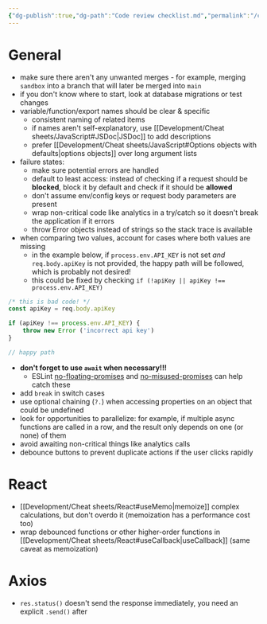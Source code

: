 ```yaml
---
{"dg-publish":true,"dg-path":"Code review checklist.md","permalink":"/code-review-checklist/"}
---
```



# General

- make sure there aren't any unwanted merges - for example, merging `sandbox` into a branch that will later be merged into `main`
- if you don't know where to start, look at database migrations or test changes
- variable/function/export names should be clear & specific
    - consistent naming of related items
    - if names aren't self-explanatory, use [[Development/Cheat sheets/JavaScript#JSDoc\|JSDoc]] to add descriptions
    - prefer [[Development/Cheat sheets/JavaScript#Options objects with defaults\|options objects]] over long argument lists
- failure states:
    - make sure potential errors are handled
    - default to least access: instead of checking if a request should be **blocked**, block it by default and check if it should be **allowed**
    - don't assume env/config keys or request body parameters are present
    - wrap non-critical code like analytics in a try/catch so it doesn't break the application if it errors
    - throw Error objects instead of strings so the stack trace is available
- when comparing two values, account for cases where both values are missing
    - in the example below, if `process.env.API_KEY` is not set *and* `req.body.apiKey` is not provided, the happy path will be followed, which is probably not desired!
    - this could be fixed by checking `if (!apiKey || apiKey !== process.env.API_KEY)`

```js
/* this is bad code! */
const apiKey = req.body.apiKey

if (apiKey !== process.env.API_KEY) {
    throw new Error ('incorrect api key')
}

// happy path
```

- **don't forget to use `await` when necessary!!!**
    - ESLint [no-floating-promises](https://typescript-eslint.io/rules/no-floating-promises/) and [no-misused-promises](https://typescript-eslint.io/rules/no-misused-promises) can help catch these
- add `break` in switch cases
- use optional chaining (`?.`) when accessing properties on an object that could be undefined
- look for opportunities to parallelize: for example, if multiple async functions are called in a row, and the result only depends on one (or none) of them
- avoid awaiting non-critical things like analytics calls
- debounce buttons to prevent duplicate actions if the user clicks rapidly

# React

- [[Development/Cheat sheets/React#useMemo\|memoize]] complex calculations, but don't overdo it (memoization has a performance cost too)
- wrap debounced functions or other higher-order functions in [[Development/Cheat sheets/React#useCallback\|useCallback]] (same caveat as memoization)

# Axios

- `res.status()` doesn't send the response immediately, you need an explicit `.send()` after
